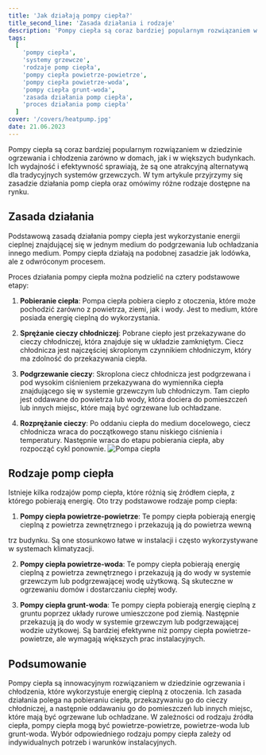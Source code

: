 ```yaml
---
title: 'Jak działają pompy ciepła?'
title_second_line: 'Zasada działania i rodzaje'
description: 'Pompy ciepła są coraz bardziej popularnym rozwiązaniem w dziedzinie ogrzewania i chłodzenia zarówno w domach, jak i w większych budynkach. Ich wydajność i efektywność sprawiają, że są one atrakcyjną alternatywą dla tradycyjnych systemów grzewczych. W tym artykule przyjrzymy się zasadzie działania pomp ciepła oraz omówimy różne rodzaje dostępne na rynku.'
tags:
  [
    'pompy ciepła',
    'systemy grzewcze',
    'rodzaje pomp ciepła',
    'pompy ciepła powietrze-powietrze',
    'pompy ciepła powietrze-woda',
    'pompy ciepła grunt-woda',
    'zasada działania pomp ciepła',
    'proces działania pomp ciepła'
  ]
cover: '/covers/heatpump.jpg'
date: 21.06.2023
---
```


Pompy ciepła są coraz bardziej popularnym rozwiązaniem w dziedzinie ogrzewania i chłodzenia zarówno w domach, jak i w większych budynkach. Ich wydajność i efektywność sprawiają, że są one atrakcyjną alternatywą dla tradycyjnych systemów grzewczych. W tym artykule przyjrzymy się zasadzie działania pomp ciepła oraz omówimy różne rodzaje dostępne na rynku.

## Zasada działania

Podstawową zasadą działania pompy ciepła jest wykorzystanie energii cieplnej znajdującej się w jednym medium do podgrzewania lub ochładzania innego medium. Pompy ciepła działają na podobnej zasadzie jak lodówka, ale z odwróconym procesem.

Proces działania pompy ciepła można podzielić na cztery podstawowe etapy:

1. **Pobieranie ciepła**: Pompa ciepła pobiera ciepło z otoczenia, które może pochodzić zarówno z powietrza, ziemi, jak i wody. Jest to medium, które posiada energię cieplną do wykorzystania.

2. **Sprężanie cieczy chłodniczej**: Pobrane ciepło jest przekazywane do cieczy chłodniczej, która znajduje się w układzie zamkniętym. Ciecz chłodnicza jest najczęściej skroplonym czynnikiem chłodniczym, który ma zdolność do przekazywania ciepła.

3. **Podgrzewanie cieczy**: Skroplona ciecz chłodnicza jest podgrzewana i pod wysokim ciśnieniem przekazywana do wymiennika ciepła znajdującego się w systemie grzewczym lub chłodniczym. Tam ciepło jest oddawane do powietrza lub wody, która dociera do pomieszczeń lub innych miejsc, które mają być ogrzewane lub ochładzane.

4. **Rozprężanie cieczy**: Po oddaniu ciepła do medium docelowego, ciecz chłodnicza wraca do początkowego stanu niskiego ciśnienia i temperatury. Następnie wraca do etapu pobierania ciepła, aby rozpocząć cykl ponownie.
   ![Pompa ciepła](/covers/heatpump.jpg)

## Rodzaje pomp ciepła

Istnieje kilka rodzajów pomp ciepła, które różnią się źródłem ciepła, z którego pobierają energię. Oto trzy podstawowe rodzaje pomp ciepła:

1. **Pompy ciepła powietrze-powietrze**: Te pompy ciepła pobierają energię cieplną z powietrza zewnętrznego i przekazują ją do powietrza wewną

trz budynku. Są one stosunkowo łatwe w instalacji i często wykorzystywane w systemach klimatyzacji.

2. **Pompy ciepła powietrze-woda**: Te pompy ciepła pobierają energię cieplną z powietrza zewnętrznego i przekazują ją do wody w systemie grzewczym lub podgrzewającej wodę użytkową. Są skuteczne w ogrzewaniu domów i dostarczaniu ciepłej wody.

3. **Pompy ciepła grunt-woda**: Te pompy ciepła pobierają energię cieplną z gruntu poprzez układy rurowe umieszczone pod ziemią. Następnie przekazują ją do wody w systemie grzewczym lub podgrzewającej wodzie użytkowej. Są bardziej efektywne niż pompy ciepła powietrze-powietrze, ale wymagają większych prac instalacyjnych.

## Podsumowanie

Pompy ciepła są innowacyjnym rozwiązaniem w dziedzinie ogrzewania i chłodzenia, które wykorzystuje energię cieplną z otoczenia. Ich zasada działania polega na pobieraniu ciepła, przekazywaniu go do cieczy chłodniczej, a następnie oddawaniu go do pomieszczeń lub innych miejsc, które mają być ogrzewane lub ochładzane. W zależności od rodzaju źródła ciepła, pompy ciepła mogą być powietrze-powietrze, powietrze-woda lub grunt-woda. Wybór odpowiedniego rodzaju pompy ciepła zależy od indywidualnych potrzeb i warunków instalacyjnych.
